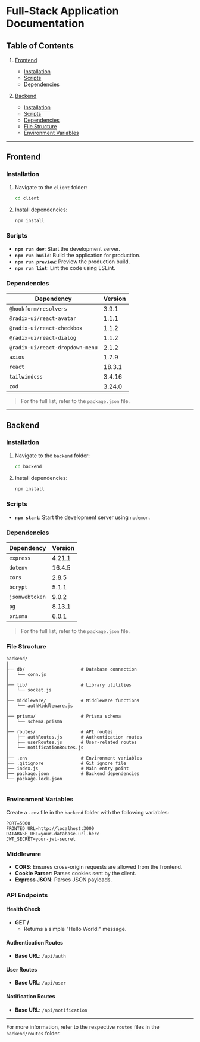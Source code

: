 # Full-Stack Application Documentation

## Table of Contents

1. [Frontend](#frontend)
   - [Installation](#installation)
   - [Scripts](#scripts)
   - [Dependencies](#dependencies)

2. [Backend](#backend)
   - [Installation](#installation-1)
   - [Scripts](#scripts-1)
   - [Dependencies](#dependencies-1)
   - [File Structure](#file-structure)
   - [Environment Variables](#environment-variables)

---

## Frontend

### Installation

1. Navigate to the `client` folder:
   ```bash
   cd client
   ```
2. Install dependencies:
   ```bash
   npm install
   ```

### Scripts

- **`npm run dev`**: Start the development server.
- **`npm run build`**: Build the application for production.
- **`npm run preview`**: Preview the production build.
- **`npm run lint`**: Lint the code using ESLint.

### Dependencies

| Dependency                | Version |
|---------------------------|---------|
| `@hookform/resolvers`     | 3.9.1   |
| `@radix-ui/react-avatar`  | 1.1.1   |
| `@radix-ui/react-checkbox`| 1.1.2   |
| `@radix-ui/react-dialog`  | 1.1.2   |
| `@radix-ui/react-dropdown-menu` | 2.1.2 |
| `axios`                   | 1.7.9   |
| `react`                   | 18.3.1  |
| `tailwindcss`             | 3.4.16  |
| `zod`                     | 3.24.0  |

> For the full list, refer to the `package.json` file.

---

## Backend

### Installation

1. Navigate to the `backend` folder:
   ```bash
   cd backend
   ```
2. Install dependencies:
   ```bash
   npm install
   ```

### Scripts

- **`npm start`**: Start the development server using `nodemon`.

### Dependencies

| Dependency       | Version |
|------------------|---------|
| `express`        | 4.21.1  |
| `dotenv`         | 16.4.5  |
| `cors`           | 2.8.5   |
| `bcrypt`         | 5.1.1   |
| `jsonwebtoken`   | 9.0.2   |
| `pg`             | 8.13.1  |
| `prisma`         | 6.0.1   |

> For the full list, refer to the `package.json` file.

### File Structure

```
backend/
│
├── db/                     # Database connection
│   └── conn.js
│
├── lib/                    # Library utilities
│   └── socket.js
│
├── middleware/             # Middleware functions
│   └── authMiddleware.js
│
├── prisma/                 # Prisma schema
│   └── schema.prisma
│
├── routes/                 # API routes
│   ├── authRoutes.js       # Authentication routes
│   ├── userRoutes.js       # User-related routes
│   └── notificationRoutes.js
│
├── .env                    # Environment variables
├── .gitignore              # Git ignore file
├── index.js                # Main entry point
├── package.json            # Backend dependencies
└── package-lock.json


```

### Environment Variables

Create a `.env` file in the `backend` folder with the following variables:

```
PORT=5000
FRONTED_URL=http://localhost:3000
DATABASE_URL=your-database-url-here
JWT_SECRET=your-jwt-secret
```

### Middleware

- **CORS**: Ensures cross-origin requests are allowed from the frontend.
- **Cookie Parser**: Parses cookies sent by the client.
- **Express JSON**: Parses JSON payloads.

### API Endpoints

#### Health Check
- **GET /**
  - Returns a simple "Hello World!" message.

#### Authentication Routes
- **Base URL**: `/api/auth`

#### User Routes
- **Base URL**: `/api/user`

#### Notification Routes
- **Base URL**: `/api/notification`

---

For more information, refer to the respective `routes` files in the `backend/routes` folder.

